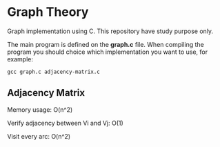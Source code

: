 Graph Theory
============

Graph implementation using C. This repository have study purpose only.

The main program is defined on the **graph.c** file.
When compiling the program you should choice which implementation you want to use, for example:

    gcc graph.c adjacency-matrix.c

Adjacency Matrix
----------------
Memory usage: O(n^2)

Verify adjacency between Vi and Vj: O(1)

Visit every arc: O(n^2)
